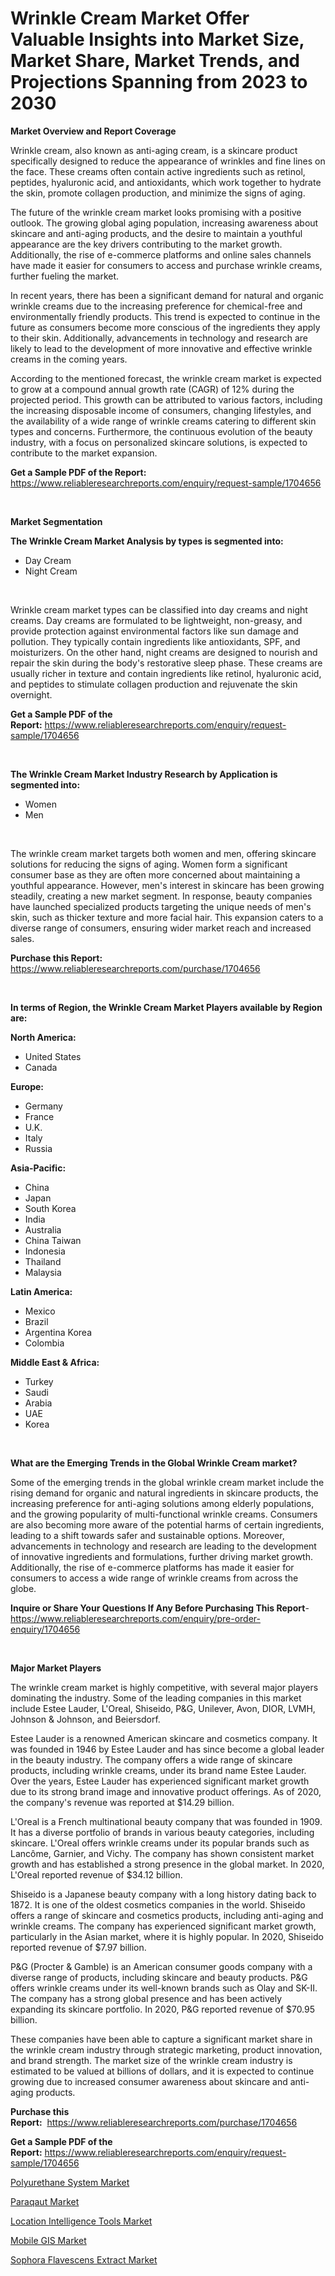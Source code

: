 <p><h1>Wrinkle Cream Market Offer Valuable Insights into Market Size, Market Share, Market Trends, and Projections Spanning from 2023 to 2030</h1></p><p><strong>Market Overview and Report Coverage</strong></p>
<p><p>Wrinkle cream, also known as anti-aging cream, is a skincare product specifically designed to reduce the appearance of wrinkles and fine lines on the face. These creams often contain active ingredients such as retinol, peptides, hyaluronic acid, and antioxidants, which work together to hydrate the skin, promote collagen production, and minimize the signs of aging.</p><p>The future of the wrinkle cream market looks promising with a positive outlook. The growing global aging population, increasing awareness about skincare and anti-aging products, and the desire to maintain a youthful appearance are the key drivers contributing to the market growth. Additionally, the rise of e-commerce platforms and online sales channels have made it easier for consumers to access and purchase wrinkle creams, further fueling the market.</p><p>In recent years, there has been a significant demand for natural and organic wrinkle creams due to the increasing preference for chemical-free and environmentally friendly products. This trend is expected to continue in the future as consumers become more conscious of the ingredients they apply to their skin. Additionally, advancements in technology and research are likely to lead to the development of more innovative and effective wrinkle creams in the coming years.</p><p>According to the mentioned forecast, the wrinkle cream market is expected to grow at a compound annual growth rate (CAGR) of 12% during the projected period. This growth can be attributed to various factors, including the increasing disposable income of consumers, changing lifestyles, and the availability of a wide range of wrinkle creams catering to different skin types and concerns. Furthermore, the continuous evolution of the beauty industry, with a focus on personalized skincare solutions, is expected to contribute to the market expansion.</p></p>
<p><strong>Get a Sample PDF of the Report:</strong> <a href="https://www.reliableresearchreports.com/enquiry/request-sample/1704656">https://www.reliableresearchreports.com/enquiry/request-sample/1704656</a></p>
<p>&nbsp;</p>
<p><strong>Market Segmentation</strong></p>
<p><strong>The Wrinkle Cream Market Analysis by types is segmented into:</strong></p>
<p><ul><li>Day Cream</li><li>Night Cream</li></ul></p>
<p>&nbsp;</p>
<p><p>Wrinkle cream market types can be classified into day creams and night creams. Day creams are formulated to be lightweight, non-greasy, and provide protection against environmental factors like sun damage and pollution. They typically contain ingredients like antioxidants, SPF, and moisturizers. On the other hand, night creams are designed to nourish and repair the skin during the body's restorative sleep phase. These creams are usually richer in texture and contain ingredients like retinol, hyaluronic acid, and peptides to stimulate collagen production and rejuvenate the skin overnight.</p></p>
<p><strong>Get a Sample PDF of the Report:</strong>&nbsp;<a href="https://www.reliableresearchreports.com/enquiry/request-sample/1704656">https://www.reliableresearchreports.com/enquiry/request-sample/1704656</a></p>
<p>&nbsp;</p>
<p><strong>The Wrinkle Cream Market Industry Research by Application is segmented into:</strong></p>
<p><ul><li>Women</li><li>Men</li></ul></p>
<p>&nbsp;</p>
<p><p>The wrinkle cream market targets both women and men, offering skincare solutions for reducing the signs of aging. Women form a significant consumer base as they are often more concerned about maintaining a youthful appearance. However, men's interest in skincare has been growing steadily, creating a new market segment. In response, beauty companies have launched specialized products targeting the unique needs of men's skin, such as thicker texture and more facial hair. This expansion caters to a diverse range of consumers, ensuring wider market reach and increased sales.</p></p>
<p><strong>Purchase this Report:</strong>&nbsp; <a href="https://www.reliableresearchreports.com/purchase/1704656">https://www.reliableresearchreports.com/purchase/1704656</a></p>
<p>&nbsp;</p>
<p><strong>In terms of Region, the Wrinkle Cream Market Players available by Region are:</strong></p>
<p>
    <p> <strong> North America: </strong>
        <ul>
            <li>United States</li>
            <li>Canada</li>
        </ul>
        </p> 
    <p> <strong> Europe: </strong>
        <ul>
            <li>Germany</li>
            <li>France</li>
            <li>U.K.</li>
            <li>Italy</li>
            <li>Russia</li>
        </ul>
        </p> 
    <p> <strong> Asia-Pacific: </strong>
        <ul>
            <li>China</li>
            <li>Japan</li>
            <li>South Korea</li>
            <li>India</li>
            <li>Australia</li>
            <li>China Taiwan</li>
            <li>Indonesia</li>
            <li>Thailand</li>
            <li>Malaysia</li>
        </ul>
        </p> 
    <p> <strong> Latin America: </strong>
        <ul>
            <li>Mexico</li>
            <li>Brazil</li>
            <li>Argentina Korea</li>
            <li>Colombia</li>
        </ul>
        </p> 
    <p> <strong> Middle East & Africa: </strong>
        <ul>
            <li>Turkey</li>
            <li>Saudi</li>
            <li>Arabia</li>
            <li>UAE</li>
            <li>Korea</li>
        </ul>
    </p>
    </p>
<p>&nbsp;</p>
<p><strong>What are the Emerging Trends in the Global Wrinkle Cream market?</strong></p>
<p><p>Some of the emerging trends in the global wrinkle cream market include the rising demand for organic and natural ingredients in skincare products, the increasing preference for anti-aging solutions among elderly populations, and the growing popularity of multi-functional wrinkle creams. Consumers are also becoming more aware of the potential harms of certain ingredients, leading to a shift towards safer and sustainable options. Moreover, advancements in technology and research are leading to the development of innovative ingredients and formulations, further driving market growth. Additionally, the rise of e-commerce platforms has made it easier for consumers to access a wide range of wrinkle creams from across the globe.</p></p>
<p><strong>Inquire or Share Your Questions If Any Before Purchasing This Report</strong>- <a href="https://www.reliableresearchreports.com/enquiry/pre-order-enquiry/1704656">https://www.reliableresearchreports.com/enquiry/pre-order-enquiry/1704656</a></p>
<p>&nbsp;</p>
<p><strong>Major Market Players</strong></p>
<p><p>The wrinkle cream market is highly competitive, with several major players dominating the industry. Some of the leading companies in this market include Estee Lauder, L'Oreal, Shiseido, P&G, Unilever, Avon, DIOR, LVMH, Johnson & Johnson, and Beiersdorf.</p><p>Estee Lauder is a renowned American skincare and cosmetics company. It was founded in 1946 by Estee Lauder and has since become a global leader in the beauty industry. The company offers a wide range of skincare products, including wrinkle creams, under its brand name Estee Lauder. Over the years, Estee Lauder has experienced significant market growth due to its strong brand image and innovative product offerings. As of 2020, the company's revenue was reported at $14.29 billion.</p><p>L'Oreal is a French multinational beauty company that was founded in 1909. It has a diverse portfolio of brands in various beauty categories, including skincare. L'Oreal offers wrinkle creams under its popular brands such as Lancôme, Garnier, and Vichy. The company has shown consistent market growth and has established a strong presence in the global market. In 2020, L'Oreal reported revenue of $34.12 billion.</p><p>Shiseido is a Japanese beauty company with a long history dating back to 1872. It is one of the oldest cosmetics companies in the world. Shiseido offers a range of skincare and cosmetics products, including anti-aging and wrinkle creams. The company has experienced significant market growth, particularly in the Asian market, where it is highly popular. In 2020, Shiseido reported revenue of $7.97 billion.</p><p>P&G (Procter & Gamble) is an American consumer goods company with a diverse range of products, including skincare and beauty products. P&G offers wrinkle creams under its well-known brands such as Olay and SK-II. The company has a strong global presence and has been actively expanding its skincare portfolio. In 2020, P&G reported revenue of $70.95 billion.</p><p>These companies have been able to capture a significant market share in the wrinkle cream industry through strategic marketing, product innovation, and brand strength. The market size of the wrinkle cream industry is estimated to be valued at billions of dollars, and it is expected to continue growing due to increased consumer awareness about skincare and anti-aging products.</p></p>
<p><strong>Purchase this Report:</strong>&nbsp;&nbsp;<a href="https://www.reliableresearchreports.com/purchase/1704656">https://www.reliableresearchreports.com/purchase/1704656</a></p>
<p></p>
<p><strong>Get a Sample PDF of the Report:</strong>&nbsp;<a href="https://www.reliableresearchreports.com/enquiry/request-sample/1704656">https://www.reliableresearchreports.com/enquiry/request-sample/1704656</a></p>
<p><p><a href="https://medium.com/@adealoshi97/polyurethane-system-market-size-and-market-trends-complete-industry-overview-2023-to-2030-4f1c63ff0e9e">Polyurethane System Market</a></p><p><a href="https://www.linkedin.com/pulse/paraqaut-market-size-share-amp-trends-analysis-report-application-bpese/">Paraqaut Market</a></p><p><a href="https://github.com/scarol104/Market-Research-Report-List-1/blob/main/location-intelligence-tools-market.md">Location Intelligence Tools Market</a></p><p><a href="https://github.com/dzharov81/Market-Research-Report-List-1/blob/main/mobile-gis-market.md">Mobile GIS Market</a></p><p><a href="https://www.linkedin.com/pulse/sophora-flavescens-extract-market-research-report-provides-rbgte/">Sophora Flavescens Extract Market</a></p></p>